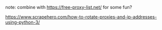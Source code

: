 note: combine with https://free-proxy-list.net/ for some fun?

https://www.scrapehero.com/how-to-rotate-proxies-and-ip-addresses-using-python-3/
